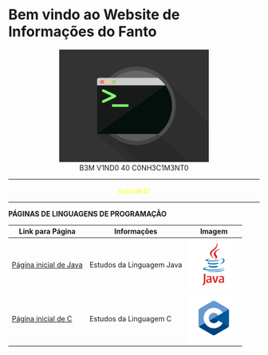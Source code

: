 # Bem vindo ao Website de Informações do Fanto

<center>
  <img src="img/terminal.gif" width="300">
</center>

<center>
    B3M V1ND0 40 C0NH3C1M3NT0
</center>

---

<center>
<code style="color:yellow">GLOSSÁRIO</code>
</center>

---

**PÁGINAS DE LINGUAGENS DE PROGRAMAÇÃO**

Link para Página|Informações|Imagem
|---|---|---|
[Página inicial de Java](pages/prog_java/home.md)|Estudos da Linguagem Java|<img src="img/java-icon.jpg" width="100">
[Página inicial de C](pages/prog_c/home.md)| Estudos da Linguagem C|<img src="img/c-icon.png" width="100">